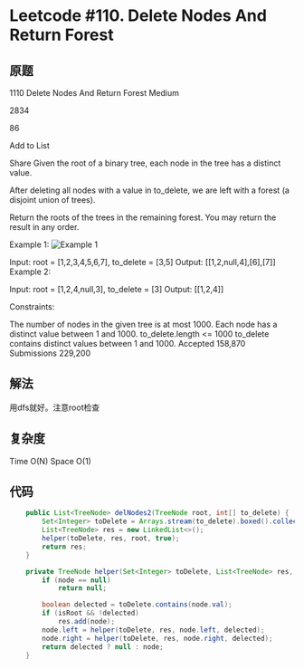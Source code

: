 # Leetcode #110. Delete Nodes And Return Forest

## 原题

1110 Delete Nodes And Return Forest
Medium

2834

86

Add to List

Share
Given the root of a binary tree, each node in the tree has a distinct value.

After deleting all nodes with a value in to_delete, we are left with a forest (a disjoint union of trees).

Return the roots of the trees in the remaining forest. You may return the result in any order.

 

Example 1:
![Example 1](https://assets.leetcode.com/uploads/2019/07/01/screen-shot-2019-07-01-at-53836-pm.png)

Input: root = [1,2,3,4,5,6,7], to_delete = [3,5]
Output: [[1,2,null,4],[6],[7]]
Example 2:

Input: root = [1,2,4,null,3], to_delete = [3]
Output: [[1,2,4]]
 

Constraints:

The number of nodes in the given tree is at most 1000.
Each node has a distinct value between 1 and 1000.
to_delete.length <= 1000
to_delete contains distinct values between 1 and 1000.
Accepted
158,870
Submissions
229,200

## 解法

用dfs就好。注意root检查


## 复杂度

Time O(N)
Space O(1)

## 代码


```Java
    public List<TreeNode> delNodes2(TreeNode root, int[] to_delete) {
        Set<Integer> toDelete = Arrays.stream(to_delete).boxed().collect(Collectors.toSet());
        List<TreeNode> res = new LinkedList<>();
        helper(toDelete, res, root, true);
        return res;
    }

    private TreeNode helper(Set<Integer> toDelete, List<TreeNode> res, TreeNode node, boolean isRoot){
        if (node == null)
            return null;

        boolean delected = toDelete.contains(node.val);
        if (isRoot && !delected)
            res.add(node);
        node.left = helper(toDelete, res, node.left, delected);
        node.right = helper(toDelete, res, node.right, delected);
        return delected ? null : node;
    }

```
